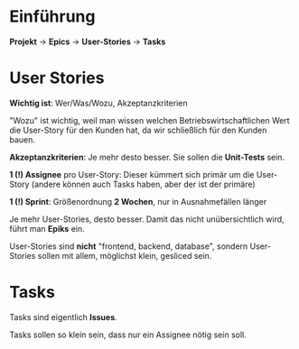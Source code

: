# Einführung
**Projekt** $\rightarrow$ **Epics** $\rightarrow$ **User-Stories** $\rightarrow$ **Tasks**

# User Stories
**Wichtig ist**: Wer/Was/Wozu, Akzeptanzkriterien

"Wozu" ist wichtig, weil man wissen welchen Betriebswirtschaftlichen Wert die User-Story für den Kunden hat, da wir schließlich für den Kunden bauen.

**Akzeptanzkriterien**: Je mehr desto besser. Sie sollen die **Unit-Tests** sein.

**1 (!) Assignee** pro User-Story: Dieser kümmert sich primär um die User-Story (andere können auch Tasks haben, aber der ist der primäre) 

**1 (!) Sprint**: Größenordnung **2 Wochen**, nur in Ausnahmefällen länger

Je mehr User-Stories, desto besser. Damit das nicht unübersichtlich wird, führt man **Epiks** ein. 

User-Stories sind **nicht** "frontend, backend, database", sondern User-Stories sollen mit allem, möglichst klein, gesliced sein.

# Tasks
Tasks sind eigentlich **Issues**. 

Tasks sollen so klein sein, dass nur ein Assignee nötig sein soll. 